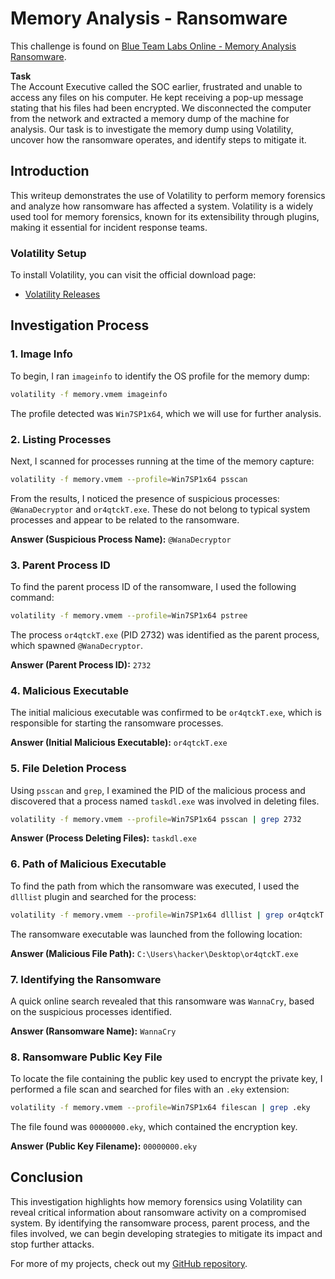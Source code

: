 
# Memory Analysis - Ransomware
This challenge is found on [Blue Team Labs Online - Memory Analysis Ransomware](https://blueteamlabs.online/home/challenge/memory-analysis-ransomware-7da6c9244d).


**Task**  
The Account Executive called the SOC earlier, frustrated and unable to access any files on his computer. He kept receiving a pop-up message stating that his files had been encrypted. We disconnected the computer from the network and extracted a memory dump of the machine for analysis. Our task is to investigate the memory dump using Volatility, uncover how the ransomware operates, and identify steps to mitigate it.

## Introduction

This writeup demonstrates the use of Volatility to perform memory forensics and analyze how ransomware has affected a system. Volatility is a widely used tool for memory forensics, known for its extensibility through plugins, making it essential for incident response teams.

### Volatility Setup

To install Volatility, you can visit the official download page:

- [Volatility Releases](https://www.volatilityfoundation.org/releases)


## Investigation Process

### 1. Image Info

To begin, I ran `imageinfo` to identify the OS profile for the memory dump:

```bash
volatility -f memory.vmem imageinfo
```

The profile detected was `Win7SP1x64`, which we will use for further analysis.

### 2. Listing Processes

Next, I scanned for processes running at the time of the memory capture:

```bash
volatility -f memory.vmem --profile=Win7SP1x64 psscan
```

From the results, I noticed the presence of suspicious processes: `@WanaDecryptor` and `or4qtckT.exe`. These do not belong to typical system processes and appear to be related to the ransomware.

**Answer (Suspicious Process Name):** `@WanaDecryptor`

### 3. Parent Process ID

To find the parent process ID of the ransomware, I used the following command:

```bash
volatility -f memory.vmem --profile=Win7SP1x64 pstree
```

The process `or4qtckT.exe` (PID 2732) was identified as the parent process, which spawned `@WanaDecryptor`.

**Answer (Parent Process ID):** `2732`

### 4. Malicious Executable

The initial malicious executable was confirmed to be `or4qtckT.exe`, which is responsible for starting the ransomware processes.

**Answer (Initial Malicious Executable):** `or4qtckT.exe`

### 5. File Deletion Process

Using `psscan` and `grep`, I examined the PID of the malicious process and discovered that a process named `taskdl.exe` was involved in deleting files.

```bash
volatility -f memory.vmem --profile=Win7SP1x64 psscan | grep 2732
```

**Answer (Process Deleting Files):** `taskdl.exe`

### 6. Path of Malicious Executable

To find the path from which the ransomware was executed, I used the `dlllist` plugin and searched for the process:

```bash
volatility -f memory.vmem --profile=Win7SP1x64 dlllist | grep or4qtckT.exe
```

The ransomware executable was launched from the following location:

**Answer (Malicious File Path):** `C:\Users\hacker\Desktop\or4qtckT.exe`

### 7. Identifying the Ransomware

A quick online search revealed that this ransomware was `WannaCry`, based on the suspicious processes identified.

**Answer (Ransomware Name):** `WannaCry`

### 8. Ransomware Public Key File

To locate the file containing the public key used to encrypt the private key, I performed a file scan and searched for files with an `.eky` extension:

```bash
volatility -f memory.vmem --profile=Win7SP1x64 filescan | grep .eky
```

The file found was `00000000.eky`, which contained the encryption key.

**Answer (Public Key Filename):** `00000000.eky`

## Conclusion

This investigation highlights how memory forensics using Volatility can reveal critical information about ransomware activity on a compromised system. By identifying the ransomware process, parent process, and the files involved, we can begin developing strategies to mitigate its impact and stop further attacks.

For more of my projects, check out my [GitHub repository](https://github.com/nikkodyb/forensics-cases).

